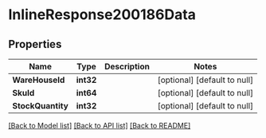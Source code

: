 # InlineResponse200186Data

## Properties
Name | Type | Description | Notes
------------ | ------------- | ------------- | -------------
**WareHouseId** | **int32** |  | [optional] [default to null]
**SkuId** | **int64** |  | [optional] [default to null]
**StockQuantity** | **int32** |  | [optional] [default to null]

[[Back to Model list]](../README.md#documentation-for-models) [[Back to API list]](../README.md#documentation-for-api-endpoints) [[Back to README]](../README.md)

